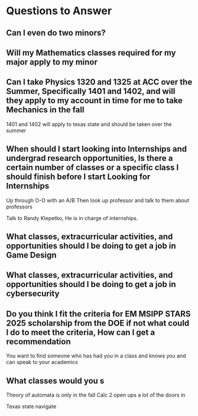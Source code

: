 # Questions to Answer

## Can I even do two minors?

## Will my Mathematics classes required for my major apply to my minor

## Can I take Physics 1320 and 1325 at ACC over the Summer, Specifically 1401 and 1402, and will they apply to my account in time for me to take Mechanics in the fall

1401 and 1402 will apply to texas state and should be taken over the summer


## When should I start looking into Internships and undergrad research opportunities, Is there a certain number of classes or a specific class I should finish before I start Looking for Internships

Up through O-O with an A/B 
Then look up professor and talk to them about professors

Talk to Randy Klepetko, He is in charge of internships.  

## What classes, extracurricular activities, and opportunities should I be doing to get a job in Game Design

## What classes, extracurricular activities, and opportunities should I be doing to get a job in cybersecurity

## Do you think I fit the criteria for EM MSIPP STARS 2025 scholarship from the DOE if not what could I do to meet the criteria, How can I get a recommendation

You want to find someone who has had you in a class and knows you and can speak to your academics


## What classes would you s

Theory of automata is only in the fall
Calc 2 open ups a lot of the doors in 

Texas state navigate